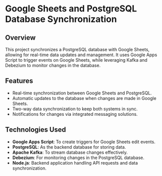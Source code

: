 # Google Sheets and PostgreSQL Database Synchronization

## Overview

This project synchronizes a PostgreSQL database with Google Sheets, allowing for real-time data updates and management. It uses Google Apps Script to trigger events on Google Sheets, while leveraging Kafka and Debezium to monitor changes in the database.

## Features

- Real-time synchronization between Google Sheets and PostgreSQL.
- Automatic updates to the database when changes are made in Google Sheets.
- Two-way data synchronization to keep both systems in sync.
- Notifications for changes via integrated messaging solutions.

## Technologies Used

- **Google Apps Script**: To create triggers for Google Sheets edit events.
- **PostgreSQL**: As the backend database for storing data.
- **Apache Kafka**: To stream database changes effectively.
- **Debezium**: For monitoring changes in the PostgreSQL database.
- **Node.js**: Backend application handling API requests and data synchronization.

